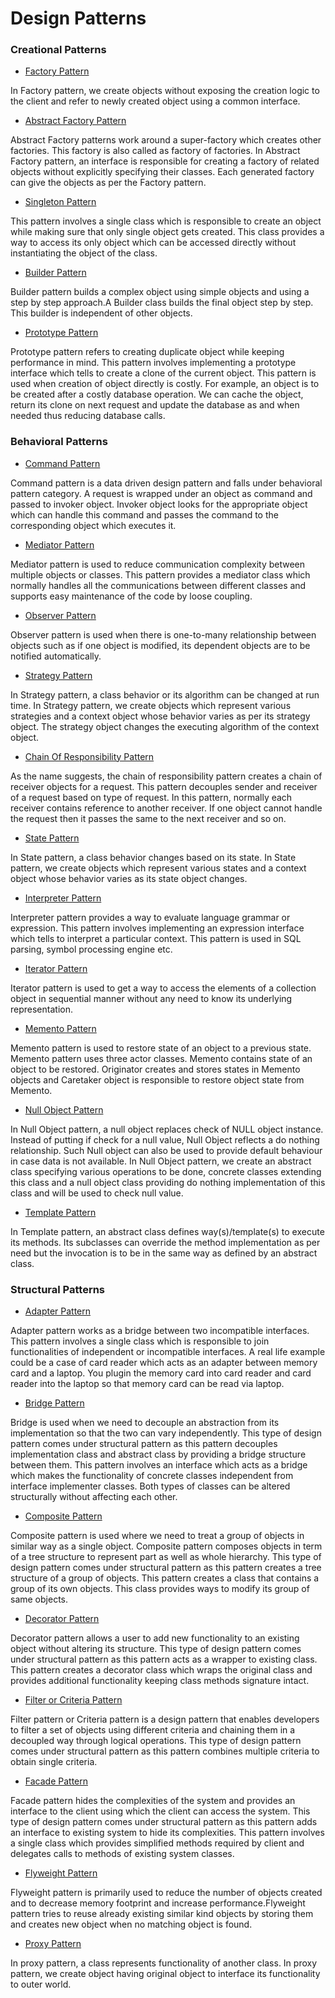 # Design Patterns

### Creational Patterns

* [Factory Pattern](/src/creational/factory)

In Factory pattern, we create objects without exposing the creation logic to the client and refer to newly created object using a common interface.

* [Abstract Factory Pattern](/src/creational/abstract_factory)

Abstract Factory patterns work around a super-factory which creates other factories. This factory is also called as factory of factories.
In Abstract Factory pattern, an interface is responsible for creating a factory of related objects without explicitly specifying their classes. Each generated factory can give the objects as per the Factory pattern.

* [Singleton Pattern](/src/creational/singleton)

This pattern involves a single class which is responsible to create an object while making sure that only single object gets created. This class provides a way to access its only object which can be accessed directly without instantiating the object of the class.

* [Builder Pattern](/src/creational/builder)

Builder pattern builds a complex object using simple objects and using a step by step approach.A Builder class builds the final object step by step. This builder is independent of other objects.

* [Prototype Pattern](/src/creational/prototype)

Prototype pattern refers to creating duplicate object while keeping performance in mind. This pattern involves implementing a prototype interface which tells to create a clone of the current object. This pattern is used when creation of object directly is costly. For example, an object is to be created after a costly database operation. We can cache the object, return its clone on next request and update the database as and when needed thus reducing database calls.

### Behavioral Patterns

* [Command Pattern](/src/behavioral/command)

Command pattern is a data driven design pattern and falls under behavioral pattern category. A request is wrapped under an object as command and passed to invoker object. Invoker object looks for the appropriate object which can handle this command and passes the command to the corresponding object which executes it.

* [Mediator Pattern](/src/behavioral/mediator)

Mediator pattern is used to reduce communication complexity between multiple objects or classes. This pattern provides a mediator class which normally handles all the communications between different classes and supports easy maintenance of the code by loose coupling.

* [Observer Pattern](/src/behavioral/observer)

Observer pattern is used when there is one-to-many relationship between objects such as if one object is modified, its dependent objects are to be notified automatically.

* [Strategy Pattern](/src/behavioral/strategy)

In Strategy pattern, a class behavior or its algorithm can be changed at run time. In Strategy pattern, we create objects which represent various strategies and a context object whose behavior varies as per its strategy object. The strategy object changes the executing algorithm of the context object.

* [Chain Of Responsibility Pattern](/src/behavioral/chain_of_responsibility)

As the name suggests, the chain of responsibility pattern creates a chain of receiver objects for a request. This pattern decouples sender and receiver of a request based on type of request. In this pattern, normally each receiver contains reference to another receiver. If one object cannot handle the request then it passes the same to the next receiver and so on.

* [State Pattern](/src/behavioral/state)

In State pattern, a class behavior changes based on its state. In State pattern, we create objects which represent various states and a context object whose behavior varies as its state object changes.

* [Interpreter Pattern](/src/behavioral/interpreter)

Interpreter pattern provides a way to evaluate language grammar or expression. This pattern involves implementing an expression interface which tells to interpret a particular context. This pattern is used in SQL parsing, symbol processing engine etc.

* [Iterator Pattern](/src/behavioral/iterator)

Iterator pattern is used to get a way to access the elements of a collection object in sequential manner without any need to know its underlying representation.

* [Memento Pattern](/src/behavioral/memento)

Memento pattern is used to restore state of an object to a previous state. Memento pattern uses three actor classes. Memento contains state of an object to be restored. Originator creates and stores states in Memento objects and Caretaker object is responsible to restore object state from Memento.

* [Null Object Pattern](/src/behavioral/null_object)

In Null Object pattern, a null object replaces check of NULL object instance. Instead of putting if check for a null value, Null Object reflects a do nothing relationship. Such Null object can also be used to provide default behaviour in case data is not available.
In Null Object pattern, we create an abstract class specifying various operations to be done, concrete classes extending this class and a null object class providing do nothing implementation of this class and will be used to check null value.

* [Template Pattern](/src/behavioral/template)

In Template pattern, an abstract class defines way(s)/template(s) to execute its methods. Its subclasses can override the method implementation as per need but the invocation is to be in the same way as defined by an abstract class.

### Structural Patterns

* [Adapter Pattern](/src/structural/adapter)

Adapter pattern works as a bridge between two incompatible interfaces.
This pattern involves a single class which is responsible to join functionalities of independent or incompatible interfaces. A real life example could be a case of card reader which acts as an adapter between memory card and a laptop. You plugin the memory card into card reader and card reader into the laptop so that memory card can be read via laptop.

* [Bridge Pattern](/src/structural/bridge)

Bridge is used when we need to decouple an abstraction from its implementation so that the two can vary independently. This type of design pattern comes under structural pattern as this pattern decouples implementation class and abstract class by providing a bridge structure between them.
This pattern involves an interface which acts as a bridge which makes the functionality of concrete classes independent from interface implementer classes. Both types of classes can be altered structurally without affecting each other.

* [Composite Pattern](/src/structural/composite)

Composite pattern is used where we need to treat a group of objects in similar way as a single object. Composite pattern composes objects in term of a tree structure to represent part as well as whole hierarchy. This type of design pattern comes under structural pattern as this pattern creates a tree structure of a group of objects.
This pattern creates a class that contains a group of its own objects. This class provides ways to modify its group of same objects.

* [Decorator Pattern](/src/structural/decorator)

Decorator pattern allows a user to add new functionality to an existing object without altering its structure. This type of design pattern comes under structural pattern as this pattern acts as a wrapper to existing class.
This pattern creates a decorator class which wraps the original class and provides additional functionality keeping class methods signature intact.

* [Filter or Criteria Pattern](/src/structural/filter_or_criteria)

Filter pattern or Criteria pattern is a design pattern that enables developers to filter a set of objects using different criteria and chaining them in a decoupled way through logical operations. This type of design pattern comes under structural pattern as this pattern combines multiple criteria to obtain single criteria.

* [Facade Pattern](src/structural/facade)

Facade pattern hides the complexities of the system and provides an interface to the client using which the client can access the system. This type of design pattern comes under structural pattern as this pattern adds an interface to existing system to hide its complexities.
This pattern involves a single class which provides simplified methods required by client and delegates calls to methods of existing system classes.

* [Flyweight Pattern](src/structural/flyweight)

Flyweight pattern is primarily used to reduce the number of objects created and to decrease memory footprint and increase performance.Flyweight pattern tries to reuse already existing similar kind objects by storing them and creates new object when no matching object is found.

* [Proxy Pattern](/src/structural/proxy)

In proxy pattern, a class represents functionality of another class. In proxy pattern, we create object having original object to interface its functionality to outer world.